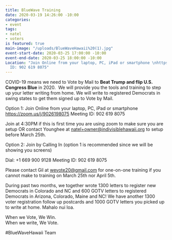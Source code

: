 ```yaml
---
title: BlueWave Training
date: 2020-03-19 14:26:00 -10:00
categories:
- event
tags:
- natel
- voters
is featured: true
main-image: "/uploads/BlueWaveHawaii%20(1).jpg"
event-start-date: 2020-03-25 17:00:00 -10:00
event-end-date: 2020-03-25 18:00:00 -10:00
Location: "Join Online from your laptop, PC, iPad or smartphone \nhttps://zoom.us/j/9026198075\nMeeting
  ID: 902 619 8075"
---
```


COVID-19 means we need to Vote by Mail to **Beat Trump and flip U.S. Congress Blue** in 2020.  We will provide you the tools and training to step up your letter writing from home. We will write to registered Democrats in swing states to get them signed up to Vote by Mail.  

Option 1: Join Online from your laptop, PC, iPad or smartphone 
https://zoom.us/j/9026198075
Meeting ID: 902 619 8075

Join at 4:30PM if this is first time you are using zoom to make sure you are setup OR contact Younghee at natel+owner@indivisiblehawaii.org to setup before March 25th.  

Option 2: Join by Calling In (option 1 is recommended since we will be showing you screens)

Dial: +1 669 900 9128 
Meeting ID: 902 619 8075

Please contact Gil at wevote20@gmail.com for one-on-one training if you cannot make to training on March 25th nor April 5th.

During past two months, we together wrote 1300 letters to register new Democrats in Colorado and NC and 600 GOTV letters to registered Democrats in Arizona, Colorado, Maine and NC!  We have another 1300 voter registration follow up postcards and 1000 GOTV letters you picked up to write at home.  Mahalo nui loa.

When we Vote, We Win.  
When we write, We Vote. 

#BlueWaveHawaii Team
